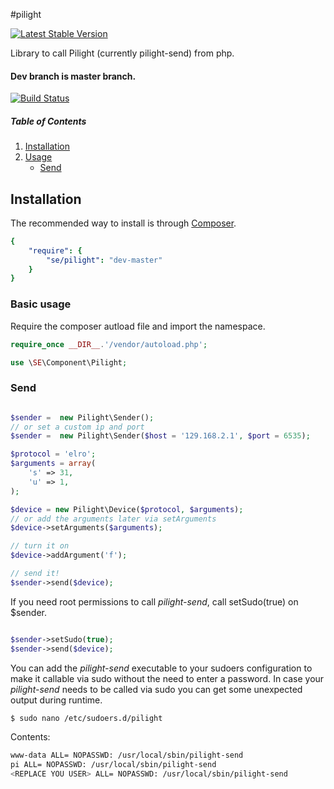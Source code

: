 #pilight

[![Latest Stable Version](https://poser.pugx.org/se/pilight/v/stable.png)](https://packagist.org/packages/se/pilight)

Library to call Pilight (currently pilight-send) from php.

#### Dev branch is master branch.

[![Build Status](https://api.travis-ci.org/sveneisenschmidt/pilight.png?branch=master)](https://travis-ci.org/sveneisenschmidt/pilight)


##### Table of Contents

1. [Installation](#installation)
2. [Usage](#usage)
    * [Send](#send) 

<a name="installation"></a>
## Installation

The recommended way to install is through [Composer](http://getcomposer.org).

```yaml
{
    "require": {
        "se/pilight": "dev-master"
    }
}
```

### Basic usage
Require the composer autload file and import the namespace.

```php
require_once __DIR__.'/vendor/autoload.php';

use \SE\Component\Pilight;

```

### Send

```php

$sender =  new Pilight\Sender();
// or set a custom ip and port
$sender =  new Pilight\Sender($host = '129.168.2.1', $port = 6535);

$protocol = 'elro';
$arguments = array(
    's' => 31,
    'u' => 1,
);

$device = new Pilight\Device($protocol, $arguments);
// or add the arguments later via setArguments
$device->setArguments($arguments);

// turn it on
$device->addArgument('f');

// send it!
$sender->send($device);
```

If you need root permissions to call *pilight-send*, call setSudo(true) on $sender.
```php

$sender->setSudo(true);
$sender->send($device);
```

You can add the *pilight-send* executable to your sudoers configuration to make it callable via sudo without the need to enter a password. In case your *pilight-send* needs to be called via sudo you can get some unexpected output during runtime.

```bash
$ sudo nano /etc/sudoers.d/pilight
```

Contents:
```bash
www-data ALL= NOPASSWD: /usr/local/sbin/pilight-send
pi ALL= NOPASSWD: /usr/local/sbin/pilight-send
<REPLACE YOU USER> ALL= NOPASSWD: /usr/local/sbin/pilight-send
```










